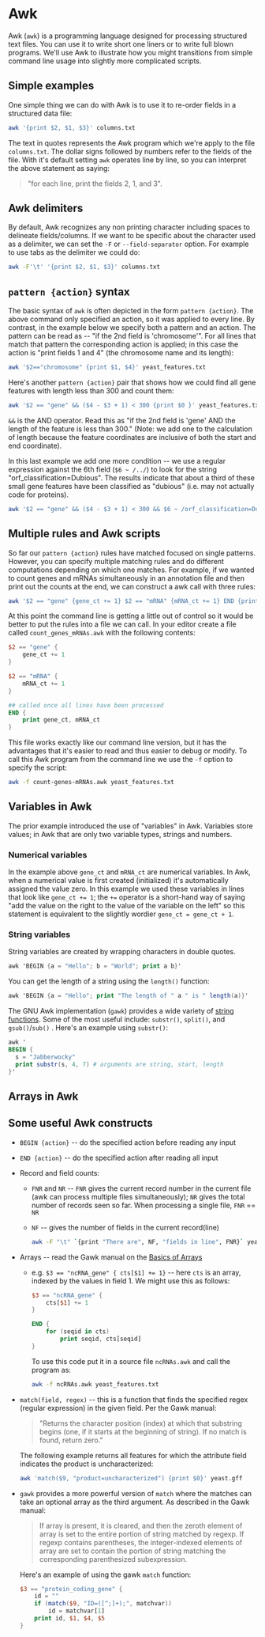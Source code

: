 # Awk

Awk (`awk`) is a programming language designed for processing structured text files. You can use it to write short one liners or to write full blown programs. We'll use Awk to illustrate how you might transitions from simple command line usage into slightly more complicated scripts.

## Simple examples

One simple thing we can do with Awk is to use it to re-order fields in a structured data file:

```bash
awk '{print $2, $1, $3}' columns.txt
```

The text in quotes represents the Awk program which we're apply to the file `columns.txt`. The dollar signs followed by numbers refer to the fields of the file. With it's default setting `awk` operates line by line, so you can interpret the above statement as saying:

> "for each line, print the fields 2, 1, and 3".

## Awk delimiters

By default, Awk recognizes any non printing character including spaces to delineate fields/columns. If we want to be specific about the character used as a delimiter, we can set the `-F` or `--field-separator` option. For example to use tabs as the delimiter we could do:

```bash
awk -F'\t' '{print $2, $1, $3}' columns.txt
```

## `pattern {action}` syntax

The basic syntax of `awk` is often depicted in the form `pattern {action}`. The above command only specified an action, so it was applied to every line. By contrast, in the example below we specify both a pattern and an action. The pattern can be read as -- "if the 2nd field is 'chromosome'". For all lines that match that pattern the corresponding action is applied; in this case the action is "print fields 1 and 4" (the chromosome name and its length):

```bash
awk '$2=="chromosome" {print $1, $4}' yeast_features.txt
```

Here's another `pattern {action}` pair that shows how we could find all gene features with length less than 300 and count them:

```bash
awk '$2 == "gene" && ($4 - $3 + 1) < 300 {print $0 }' yeast_features.txt | wc -l
```

`&&` is the AND operator. Read this as "if the 2nd field is 'gene' AND the length of the feature is less than 300." (Note: we add one to the calculation of length because the feature coordinates are inclusive of both the start and end coordinate).

In this last example we add one more condition -- we use a regular expression against the 6th field (`$6 ~ /../`) to look for the string "orf_classification=Dubious". The results indicate that about a third of these small gene features have been classified as "dubious" (i.e. may not actually code for proteins).

```bash
awk '$2 == "gene" && ($4 - $3 + 1) < 300 && $6 ~ /orf_classification=Dubious/ {print $0 }' yeast_features.txt | wc -l
```


## Multiple rules and Awk scripts

So far our `pattern {action}` rules have matched focused on single patterns.  However, you can specify multiple matching rules and do different computations depending on which one matches. For example, if we wanted to count genes and mRNAs simultaneously in an annotation file and then print out the counts at the end, we can construct a awk call with three rules:

```bash
awk '$2 == "gene" {gene_ct += 1} $2 == "mRNA" {mRNA_ct += 1} END {print gene_ct, mRNA_ct}' yeast_features.txt
```

At this point the command line is getting a little out of control so it would be better to put the rules into a file we can call. In your editor create a file called `count_genes_mRNAs.awk` with the following contents:

```awk
$2 == "gene" {
    gene_ct += 1
} 

$2 == "mRNA" {
    mRNA_ct += 1
} 

## called once all lines have been processed
END {
    print gene_ct, mRNA_ct
}
```

This file works exactly like our command line version, but it has the advantages that it's easier to read and thus easier to debug or modify.  To call this Awk program from the command line we use the `-f` option to specify the script:

```bash
awk -f count-genes-mRNAs.awk yeast_features.txt
```

## Variables in Awk

The prior example introduced the use of "variables" in Awk. Variables store values; in Awk that are only two variable types, strings and numbers.  

### Numerical variables

In the example above `gene_ct` and `mRNA_ct` are numerical variables. In Awk, when a numerical value is first created (initialized) it's automatically assigned the value zero.   In this example we used these variables in lines that look like `gene_ct += 1`; the `+=` operator is a short-hand way of saying "add the value on the right to the value of the variable on the left" so this statement is equivalent to the slightly wordier `gene_ct = gene_ct + 1`.

### String variables

String variables are created by wrapping characters in double quotes.

```awk
awk 'BEGIN {a = "Hello"; b = "World"; print a b}'
```

You can get the length of a string using the `length()` function:

```awk
awk 'BEGIN {a = "Hello"; print "The length of " a " is " length(a)}'
```

The GNU Awk implementation (`gawk`) provides a wide variety of [string functions](https://www.gnu.org/software/gawk/manual/gawk.html#String-Functions). Some of the most useful include: `substr()`, `split()`, and `gsub()`/`sub()` . Here's an example using `substr()`:

```awk
awk '
BEGIN {
  s = "Jabberwocky"
  print substr(s, 4, 7) # arguments are string, start, length
}'
```

## Arrays in Awk




## Some useful Awk constructs

- `BEGIN {action}` -- do the specified action before reading any input

- `END {action}` -- do the specified action after reading all input

- Record and field counts:

  - `FNR` and `NR` -- `FNR` gives the current record number in the current file (awk can process multiple files simultaneously); `NR` gives the total number of records seen so far. When processing a single file, `FNR` == `NR`

  - `NF` -- gives the number of fields in the current record(line)

    ```bash
    awk -F "\t" `{print "There are", NF, "fields in line", FNR}` yeast_features.txt 
    ```

- Arrays -- read the Gawk manual on the [Basics of Arrays](https://www.gnu.org/software/gawk/manual/html_node/Array-Basics.html)

  - e.g. `$3 == "ncRNA_gene" { cts[$1] += 1}` -- here `cts` is an array, indexed by the values in field 1. We might use this as follows:

    ``` awk
    $3 == "ncRNA_gene" {
        cts[$1] += 1
    }

    END {
        for (seqid in cts) 
            print seqid, cts[seqid]
    }
    ```

    To use this code put it in a source file `ncRNAs.awk` and call the program as:

    ```bash
    awk -f ncRNAs.awk yeast_features.txt 
    ```

- `match(field, regex)` -- this is a function that finds the specified regex (regular expression) in the given field. Per the Gawk manual: 

    > "Returns the character position (index) at which that substring begins (one, if it starts at the beginning of string). If no match is found, return zero."

    The following example returns all features for which the attribute field indicates the product is uncharacterized:

    ```bash
    awk 'match($9, "product=uncharacterized") {print $0}' yeast.gff
    ```

- `gawk` provides a more powerful version of `match` where the matches can take an optional array as the third argument. As described in the Gawk manual:

    > If array is present, it is cleared, and then the zeroth element of array is set to the entire portion of string matched by regexp. If regexp contains parentheses, the integer-indexed elements of array are set to contain the portion of string matching the corresponding parenthesized subexpression.

    Here's an example of using the gawk `match` function:

    ```awk
    $3 == "protein_coding_gene" {
        id = ""
        if (match($9, "ID=([^;]+);", matchvar))
            id = matchvar[1]
        print id, $1, $4, $5
    }
    ```
